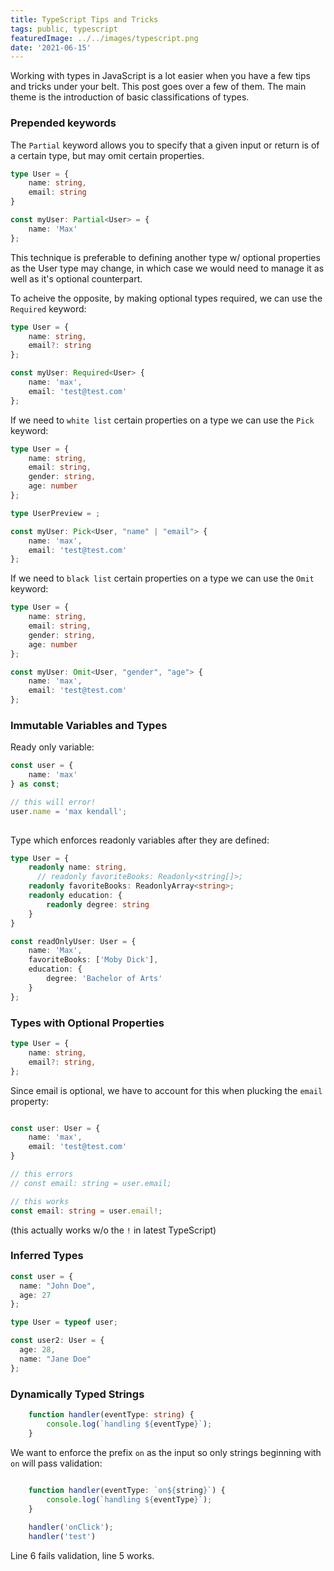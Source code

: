 ```yaml
---
title: TypeScript Tips and Tricks
tags: public, typescript
featuredImage: ../../images/typescript.png
date: '2021-06-15'
---
```


Working with types in JavaScript is a lot easier when you have a few tips and tricks 
under your belt. This post goes over a few of them. The main theme is the introduction of basic classifications of types.

### Prepended keywords
The `Partial` keyword allows you to specify that a given input or return is of a certain type, but may omit certain properties.

```typescript
type User = {
    name: string,
    email: string
}

const myUser: Partial<User> = {
    name: 'Max'
};
```

This technique is preferable to defining another type w/ optional properties as the User type may change, in which case we would need to manage it as well as it's optional counterpart.

To acheive the opposite, by making optional types required, we can use the `Required` keyword:

```typescript
type User = {
    name: string,
    email?: string
};

const myUser: Required<User> {
    name: 'max',
    email: 'test@test.com'
};
```

If we need to `white list` certain properties on a type we can use the `Pick` keyword:

```typescript
type User = {
    name: string,
    email: string,
    gender: string,
    age: number
};

type UserPreview = ;

const myUser: Pick<User, "name" | "email"> {
    name: 'max',
    email: 'test@test.com'
};
```

If we need to `black list` certain properties on a type we can use the `Omit` keyword:

```typescript
type User = {
    name: string,
    email: string,
    gender: string,
    age: number
};

const myUser: Omit<User, "gender", "age"> {
    name: 'max',
    email: 'test@test.com'
};
```

### Immutable Variables and Types

Ready only variable:

```typescript
const user = { 
    name: 'max'
} as const;

// this will error!
user.name = 'max kendall';
 
```

Type which enforces readonly variables after they are defined:

```typescript
type User = {
    readonly name: string,
      // readonly favoriteBooks: Readonly<string[]>;
    readonly favoriteBooks: ReadonlyArray<string>;
    readonly education: {
        readonly degree: string
    }
}

const readOnlyUser: User = {
    name: 'Max',
    favoriteBooks: ['Moby Dick'],
    education: {
        degree: 'Bachelor of Arts'
    }
};

```

### Types with Optional Properties

```typescript
type User = {
    name: string,
    email?: string,
};
```

Since email is optional, we have to account for this when plucking the `email` property:

```typescript

const user: User = {
    name: 'max',
    email: 'test@test.com'
}

// this errors
// const email: string = user.email;

// this works
const email: string = user.email!;
```

(this actually works w/o the `!` in latest TypeScript)

### Inferred Types

```typescript
const user = {
  name: "John Doe",
  age: 27
};

type User = typeof user;

const user2: User = {
  age: 28,
  name: "Jane Doe"
};
```

### Dynamically Typed Strings

```typescript
    function handler(eventType: string) {
        console.log(`handling ${eventType}`);
    }
```

We want to enforce the prefix `on` as the input so only strings beginning with `on` will pass validation:

```typescript
    
    function handler(eventType: `on${string}`) {
        console.log(`handling ${eventType}`);
    }

    handler('onClick');
    handler('test')
```

Line 6 fails validation, line 5 works.
